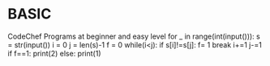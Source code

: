# BASIC
CodeChef Programs at beginner and easy level
for _ in range(int(input())):
    s = str(input())
    i = 0
    j = len(s)-1
    f = 0
    while(i<j):
        if s[i]!=s[j]:
            f= 1
            break
        i+=1
        j-=1
    if f==1:
        print(2)
    else:
        print(1)
